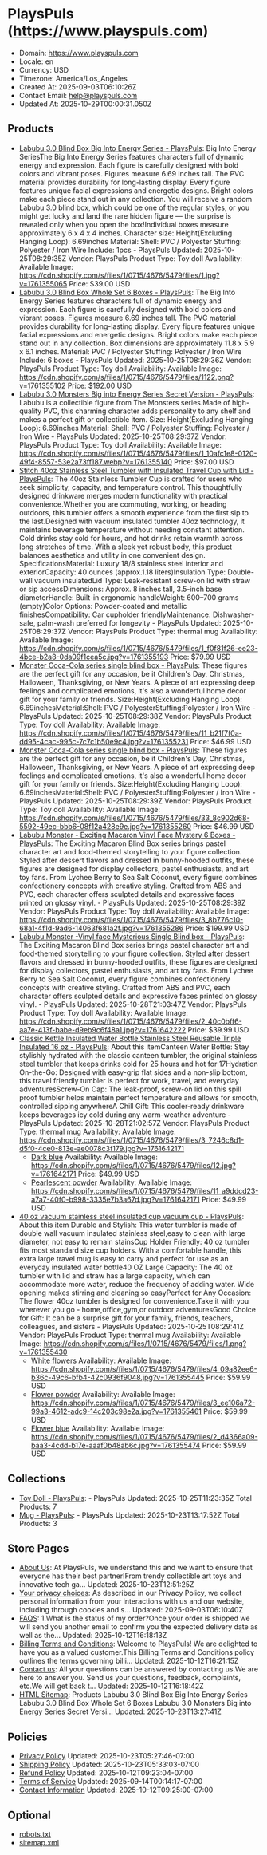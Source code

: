 # PlaysPuls (https://www.playspuls.com)

- Domain: https://www.playspuls.com
- Locale: en
- Currency: USD
- Timezone: America/Los_Angeles
- Created At: 2025-09-03T06:10:26Z
- Contact Email: help@playspuls.com
- Updated At: 2025-10-29T00:00:31.050Z

## Products

- [Labubu 3.0  Blind Box Big Into Energy Series - PlaysPuls](https://www.playspuls.com/products/labubu-3-0-blind-box-big-into-energy-series): Big Into Energy SeriesThe Big Into Energy Series features characters full of dynamic energy and expression. Each figure is carefully designed with bold colors and vibrant poses. Figures measure 6.69 inches tall. The PVC material provides durability for long-lasting display. Every figure features unique facial expressions and energetic designs. Bright colors make each piece stand out in any collection. You will receive a random Labubu 3.0 blind box, which could be one of the regular styles, or you might get lucky and land the rare hidden figure — the surprise is revealed only when you open the box!Individual boxes measure approximately 6 x 4 x 4 inches. Character size: Height(Excluding Hanging Loop): 6.69inches Material: Shell: PVC / Polyester Stuffing: Polyester / Iron Wire Include: 1pcs - PlaysPuls
  Updated: 2025-10-25T08:29:35Z
  Vendor: PlaysPuls
  Product Type: Toy doll
  Availability: Available
  Image: https://cdn.shopify.com/s/files/1/0715/4676/5479/files/1.jpg?v=1761355065
  Price: $39.00 USD
- [Labubu 3.0  Blind Box Whole Set 6 Boxes - PlaysPuls](https://www.playspuls.com/products/labubu-3-0-blind-boxset-6-boxes): The Big Into Energy Series features characters full of dynamic energy and expression. Each figure is carefully designed with bold colors and vibrant poses. Figures measure 6.69 inches tall. The PVC material provides durability for long-lasting display. Every figure features unique facial expressions and energetic designs. Bright colors make each piece stand out in any collection. Box dimensions are approximately 11.8 x 5.9 x 6.1 inches. Material: PVC / Polyester Stuffing: Polyester / Iron Wire Include: 6 boxes - PlaysPuls
  Updated: 2025-10-25T08:29:36Z
  Vendor: PlaysPuls
  Product Type: Toy doll
  Availability: Available
  Image: https://cdn.shopify.com/s/files/1/0715/4676/5479/files/1122.png?v=1761355102
  Price: $192.00 USD
- [Labubu 3.0 Monsters Big into Energy Series Secret Version - PlaysPuls](https://www.playspuls.com/products/labubu-3-0-monsters-big-into-energy-series-id-secret-version): Labubu is a collectible figure from The Monsters series.Made of high-quality PVC, this charming character adds personality to any shelf and makes a perfect gift or collectible item. Size: Height(Excluding Hanging Loop): 6.69inches Material: Shell: PVC / Polyester Stuffing: Polyester / Iron Wire - PlaysPuls
  Updated: 2025-10-25T08:29:37Z
  Vendor: PlaysPuls
  Product Type: Toy doll
  Availability: Available
  Image: https://cdn.shopify.com/s/files/1/0715/4676/5479/files/1_10afc1e8-0120-49f4-8557-53e2a73ff187.webp?v=1761355140
  Price: $97.00 USD
- [Stitch 40oz Stainless Steel Tumbler with Insulated Travel Cup with Lid - PlaysPuls](https://www.playspuls.com/products/stitch-40oz-stainless-steel-tumbler-with-insulated-travel-cup-with-lid): The 40oz Stainless Tumbler Cup is crafted for users who seek simplicity, capacity, and temperature control. This thoughtfully designed drinkware merges modern functionality with practical convenience.Whether you are commuting, working, or heading outdoors, this tumbler offers a smooth experience from the first sip to the last.Designed with vacuum insulated tumbler 40oz technology, it maintains beverage temperature without needing constant attention. Cold drinks stay cold for hours, and hot drinks retain warmth across long stretches of time. With a sleek yet robust body, this product balances aesthetics and utility in one convenient design. SpecificationsMaterial: Luxury 18/8 stainless steel interior and exteriorCapacity: 40 ounces (approx.1.18 liters)Insulation Type: Double-wall vacuum insulatedLid Type: Leak-resistant screw-on lid with straw or sip accessDimensions: Approx. 8 inches tall, 3.5-inch base diameterHandle: Built-in ergonomic handleWeight: 600–700 grams (empty)Color Options: Powder-coated and metallic finishesCompatibility: Car cupholder friendlyMaintenance: Dishwasher-safe, palm-wash preferred for longevity - PlaysPuls
  Updated: 2025-10-25T08:29:37Z
  Vendor: PlaysPuls
  Product Type: thermal mug
  Availability: Available
  Image: https://cdn.shopify.com/s/files/1/0715/4676/5479/files/1_f0f81f26-ee23-4bce-b2a8-0da09f1cea5c.jpg?v=1761355193
  Price: $79.99 USD
- [Monster Coca-Cola series single blind box - PlaysPuls](https://www.playspuls.com/products/monster-coca-cola-series-single-blind-box): These figures are the perfect gift for any occasion, be it Children's Day, Christmas, Halloween, Thanksgiving, or New Years. A piece of art expressing deep feelings and complicated emotions, it's also a wonderful home decor gift for your family or friends. Size:Height(Excluding Hanging Loop): 6.69inchesMaterial:Shell: PVC / PolyesterStuffing:Polyester / Iron Wire - PlaysPuls
  Updated: 2025-10-25T08:29:38Z
  Vendor: PlaysPuls
  Product Type: Toy doll
  Availability: Available
  Image: https://cdn.shopify.com/s/files/1/0715/4676/5479/files/11_b21f7f0a-dd95-4cac-995c-7c7c1b50e9c4.jpg?v=1761355231
  Price: $46.99 USD
- [Monster Coca-Cola series single blind box - PlaysPuls](https://www.playspuls.com/products/monster-coca-cola-series-single-blind-box-1): These figures are the perfect gift for any occasion, be it Children's Day, Christmas, Halloween, Thanksgiving, or New Years. A piece of art expressing deep feelings and complicated emotions, it's also a wonderful home decor gift for your family or friends. Size:Height(Excluding Hanging Loop): 6.69inchesMaterial:Shell: PVC / PolyesterStuffing:Polyester / Iron Wire - PlaysPuls
  Updated: 2025-10-25T08:29:39Z
  Vendor: PlaysPuls
  Product Type: Toy doll
  Availability: Available
  Image: https://cdn.shopify.com/s/files/1/0715/4676/5479/files/33_8c902d68-5592-49ec-bbb6-08f12a428e9e.jpg?v=1761355260
  Price: $46.99 USD
- [Labubu Monster - Exciting Macaron Vinyl Face Mystery 6 Boxes - PlaysPuls](https://www.playspuls.com/products/labubu-monster-exciting-macaron-vinyl-face-mystery-6-boxes): The Exciting Macaron Blind Box series brings pastel character art and food-themed storytelling to your figure collection. Styled after dessert flavors and dressed in bunny-hooded outfits, these figures are designed for display collectors, pastel enthusiasts, and art toy fans. From Lychee Berry to Sea Salt Coconut, every figure combines confectionery concepts with creative styling. Crafted from ABS and PVC, each character offers sculpted details and expressive faces printed on glossy vinyl. - PlaysPuls
  Updated: 2025-10-25T08:29:39Z
  Vendor: PlaysPuls
  Product Type: Toy doll
  Availability: Available
  Image: https://cdn.shopify.com/s/files/1/0715/4676/5479/files/3_8b776c10-68a1-4f1d-9ad6-14063f681a2f.jpg?v=1761355286
  Price: $199.99 USD
- [Labubu Monster -Vinyl face Mysterious Single Blind box - PlaysPuls](https://www.playspuls.com/products/labubu-monster-an-exciting-macaron-vinyl-face-mysterious-single-blind-box): The Exciting Macaron Blind Box series brings pastel character art and food-themed storytelling to your figure collection. Styled after dessert flavors and dressed in bunny-hooded outfits, these figures are designed for display collectors, pastel enthusiasts, and art toy fans. From Lychee Berry to Sea Salt Coconut, every figure combines confectionery concepts with creative styling. Crafted from ABS and PVC, each character offers sculpted details and expressive faces printed on glossy vinyl. - PlaysPuls
  Updated: 2025-10-28T21:03:47Z
  Vendor: PlaysPuls
  Product Type: Toy doll
  Availability: Available
  Image: https://cdn.shopify.com/s/files/1/0715/4676/5479/files/2_40c0bff6-aa7e-413f-babe-d9eb9c6f48a1.jpg?v=1761642222
  Price: $39.99 USD
- [Classic Kettle Insulated Water Bottle Stainless Steel Reusable Triple Insulated 16 oz - PlaysPuls](https://www.playspuls.com/products/classic-kettle-insulated-water-bottle-stainless-steel-reusable-triple-insulated-16-oz): About this itemCanteen Water Bottle: Stay stylishly hydrated with the classic canteen tumbler, the original stainless steel tumbler that keeps drinks cold for 25 hours and hot for 17Hydration On-the-Go: Designed with easy-grip flat sides and a non-slip bottom, this travel friendly tumbler is perfect for work, travel, and everyday adventuresScrew-On Cap: The leak-proof, screw-on lid on this spill proof tumbler helps maintain perfect temperature and allows for smooth, controlled sipping anywhereA Chill Gift: This cooler-ready drinkware keeps beverages icy cold during any warm-weather adventure - PlaysPuls
  Updated: 2025-10-28T21:02:57Z
  Vendor: PlaysPuls
  Product Type: thermal mug
  Availability: Available
  Image: https://cdn.shopify.com/s/files/1/0715/4676/5479/files/3_7246c8d1-d5f0-4ce0-813e-ae0078c3f179.jpg?v=1761642171
  - [Dark blue](https://www.playspuls.com/products/classic-kettle-insulated-water-bottle-stainless-steel-reusable-triple-insulated-16-oz?variant=47102913347751)
    Availability: Available
    Image: https://cdn.shopify.com/s/files/1/0715/4676/5479/files/12.jpg?v=1761642171
    Price: $49.99 USD
  - [Pearlescent powder](https://www.playspuls.com/products/classic-kettle-insulated-water-bottle-stainless-steel-reusable-triple-insulated-16-oz?variant=47102913380519)
    Availability: Available
    Image: https://cdn.shopify.com/s/files/1/0715/4676/5479/files/11_a9ddcd23-a7a7-40f0-b998-3335e7b3a67d.jpg?v=1761642171
    Price: $49.99 USD
- [40 oz vacuum stainless steel insulated cup vacuum cup - PlaysPuls](https://www.playspuls.com/products/40-oz-flower-tumbler-with-handle-and-straw-stainless-steel-insluated-cups-reusable-vacuum-travel-coffee-mug): About this item Durable and Stylish: This water tumbler is made of double wall vacuum insulated stainless steel,easy to clean with large diameter, not easy to remain stainsCup Holder Friendly: 40 oz tumbler fits most standard size cup holders. With a comfortable handle, this extra large travel mug is easy to carry and perfect for use as an everyday insulated water bottle40 OZ Large Capacity: The 40 oz tumbler with lid and straw has a large capacity, which can accommodate more water, reduce the frequency of adding water. Wide opening makes stirring and cleaning so easyPerfect for Any Occasion: The flower 40oz tumbler is designed for convenience.Take it with you wherever you go - home,office,gym,or outdoor adventuresGood Choice for Gift: It can be a surprise gift for your family, friends, teachers, colleagues, and sisters - PlaysPuls
  Updated: 2025-10-25T08:29:41Z
  Vendor: PlaysPuls
  Product Type: thermal mug
  Availability: Available
  Image: https://cdn.shopify.com/s/files/1/0715/4676/5479/files/1.png?v=1761355430
  - [White flowers](https://www.playspuls.com/products/40-oz-flower-tumbler-with-handle-and-straw-stainless-steel-insluated-cups-reusable-vacuum-travel-coffee-mug?variant=47153837375655)
    Availability: Available
    Image: https://cdn.shopify.com/s/files/1/0715/4676/5479/files/4_09a82ee6-b36c-49c6-bfb4-42c0936f9048.jpg?v=1761355445
    Price: $59.99 USD
  - [Flower powder](https://www.playspuls.com/products/40-oz-flower-tumbler-with-handle-and-straw-stainless-steel-insluated-cups-reusable-vacuum-travel-coffee-mug?variant=47153837408423)
    Availability: Available
    Image: https://cdn.shopify.com/s/files/1/0715/4676/5479/files/3_ee106a72-99a3-4612-adc9-14c203c98e2a.jpg?v=1761355461
    Price: $59.99 USD
  - [Flower blue](https://www.playspuls.com/products/40-oz-flower-tumbler-with-handle-and-straw-stainless-steel-insluated-cups-reusable-vacuum-travel-coffee-mug?variant=47153837441191)
    Availability: Available
    Image: https://cdn.shopify.com/s/files/1/0715/4676/5479/files/2_d4366a09-baa3-4cdd-b17e-aaaf0b48ab6c.jpg?v=1761355474
    Price: $59.99 USD

## Collections

- [Toy Doll - PlaysPuls](https://www.playspuls.com/collections/figurine): - PlaysPuls
  Updated: 2025-10-25T11:23:35Z
  Total Products: 7
- [Mug - PlaysPuls](https://www.playspuls.com/collections/mug): - PlaysPuls
  Updated: 2025-10-23T13:17:52Z
  Total Products: 3

## Store Pages

- [About Us](https://www.playspuls.com/pages/about-us): At PlaysPuls, we understand this and we want to ensure that everyone has their best partner!From trendy collectible art toys and innovative tech ga...
  Updated: 2025-10-23T12:51:25Z
- [Your privacy choices](https://www.playspuls.com/pages/data-sharing-opt-out): As described in our Privacy Policy, we collect personal information from your interactions with us and our website, including through cookies and s...
  Updated: 2025-09-03T06:10:40Z
- [FAQS](https://www.playspuls.com/pages/faqs): 1.What is the status of my order?Once your order is shipped we will send you another email to confirm you the expected delivery date as well as the...
  Updated: 2025-10-12T16:18:13Z
- [Billing Terms and Conditions](https://www.playspuls.com/pages/billing-terms-and-conditions): Welcome to PlaysPuls! We are delighted to have you as a valued customer.This Billing Terms and Conditions policy outlines the terms governing billi...
  Updated: 2025-10-12T16:21:15Z
- [Contact us](https://www.playspuls.com/pages/contact-us): All your questions can be answered by contacting us.We are here to answer you. Send us your questions, feedback, complaints, etc.We will get back t...
  Updated: 2025-10-12T16:18:42Z
- [HTML Sitemap](https://www.playspuls.com/pages/html-sitemap): Products Labubu 3.0 Blind Box Big Into Energy Series Labubu 3.0 Blind Box Whole Set 6 Boxes Labubu 3.0 Monsters Big into Energy Series Secret Versi...
  Updated: 2025-10-23T13:27:41Z

## Policies

- [Privacy Policy](https://www.playspuls.com/policies/privacy-policy)
  Updated: 2025-10-23T05:27:46-07:00
- [Shipping Policy](https://www.playspuls.com/policies/shipping-policy)
  Updated: 2025-10-23T05:33:03-07:00
- [Refund Policy](https://www.playspuls.com/policies/refund-policy)
  Updated: 2025-10-12T09:23:04-07:00
- [Terms of Service](https://www.playspuls.com/policies/terms-of-service)
  Updated: 2025-09-14T00:14:17-07:00
- [Contact Information](https://www.playspuls.com/policies/contact-information)
  Updated: 2025-10-12T09:25:00-07:00

## Optional

- [robots.txt](https://www.playspuls.com/robots.txt)
- [sitemap.xml](https://www.playspuls.com/sitemap.xml)
